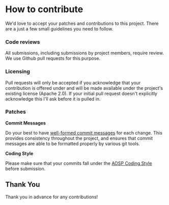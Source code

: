# How to contribute

We'd love to accept your patches and contributions to this project. There are
a just a few small guidelines you need to follow.

### Code reviews

All submissions, including submissions by project members, require review. We
use Github pull requests for this purpose.

### Licensing

Pull requests will only be accepted if you acknowledge that your contribution
is offered under and will be made available under the project's existing
license (Apache 2.0). If your initial pull request doesn't explicitly
acknowledge this I'll ask before it is pulled in.

### Patches

**Commit Messages**

Do your best to have
[well-formed commit messages](http://tbaggery.com/2008/04/19/a-note-about-git-commit-messages.html)
for each change. This provides consistency throughout the project, and
ensures that commit messages are able to be formatted properly by various
git tools.

**Coding Style**

Please make sure that your commits fall under the
[AOSP Coding Style](https://source.android.com/setup/code-style)
before submission.

## Thank You
Thank you in advance for any contributions!
